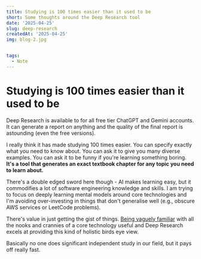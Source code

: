 ```yaml
---
title: Studying is 100 times easier than it used to be
short: Some thoughts around the Deep Research tool
date: '2025-04-25'
slug: deep-research
createdAt: '2025-04-25'
img: blog-2.jpg


tags:
  - Note
---
```


# Studying is 100 times easier than it used to be
Deep Research is available to for all free tier ChatGPT and Gemini accounts. It can generate a report on anything and the quality of the final report is astounding (even the free versions). 

I really think it has made studying 100 times easier. You can specify exactly what you need to know about. You can ask it to give you many diverse examples. You can ask it to be funny if you're learning something boring. **It's a tool that generates an exact textbook chapter for any topic you need to learn about.** 

There's a double edged sword here though - AI makes learning easy, but it commodifies a lot of software engineering knowledge and skills. I am trying to focus on deeply learning mental models around core technologies and I'm avoiding over-investing in things that don't generalise well (e.g., obscure AWS services or LeetCode problems). 

There's value in just getting the gist of things. [Being vaguely familiar](https://www.pluralsight.com/resources/blog/cloud/the-career-changing-art-of-reading-the-docs) with all the nooks and crannies of a core technology useful and Deep Research excels at providing this kind of holistic birds eye view. 

Basically no one does significant independent study in our field, but it pays off really fast. 